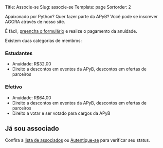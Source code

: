 Title: Associe-se
Slug: associe-se
Template: page
Sortorder: 2

Apaixonado por Python? Quer fazer parte da APyB? Você pode se inscrever AGORA através de nosso site.

É fácil, [preencha o formulário](http://associados.python.org.br/members/signup/) e realize o pagamento da anuidade.

Existem duas categorias de membros:

### Estudantes

- Anuidade: R$32,00
- Direito a descontos em eventos da APyB, descontos em ofertas de parceiros

### Efetivo

- Anuidade: R$64,00
- Direito a descontos em eventos da APyB, descontos em ofertas de parceiros
- Direito a votar e ser votado para cargos da APyB
 

## Já sou associado 

Confira a [lista de associados](http://associados.python.org.br/members/list/) ou  [Autentique-se](http://associados.python.org.br/login/) para verificar seu status.
